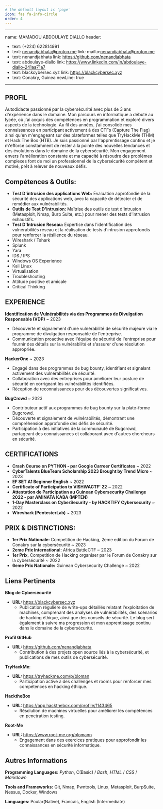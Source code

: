 ```yaml
---
# the default layout is 'page'
icon: fas fa-info-circle
order: 4
---
```

---
name: MAMADOU ABDOULAYE DIALLO
header:
  - text: <span class="iconify" data-icon="tabler:phone"></span> (+224) 622814991
  - text: <span class="iconify" data-icon="tabler:mail"></span> nenandjabhata@proton.me
    link: mailto:nenandjabhata@proton.me
  - text: <span class="iconify" data-icon="tabler:brand-github"></span> nenandjabhata
    link: https://github.com/nenandjabhata
  - text: <span class="iconify" data-icon="tabler:brand-linkedin"></span> abdoulaye-diallo
    link: https://www.linkedin.com/in/abdoulaye-diallo-241aa71a7
  - text: <span class="iconify" data-icon="charm:person"></span> blackcybersec.xyz
    link: https://blackcybersec.xyz
  - text: <span class="iconify" data-icon="ic:outline-location-on"></span> Conakry, Guinea
    newLine: true
---

## PROFIL
Autodidacte passionné par la cybersécurité avec plus de 3 ans d'expérience dans le domaine. Mon parcours en informatique a débuté au lycée, où j'ai acquis des compétences en programmation et exploré divers aspects de la technologie. Au fil des années, j'ai consolidé mes connaissances en participant activement à des CTFs (Capture The Flag) ainsi qu'en m'engageant sur des plateformes telles que TryHackMe (THM) et Hack The Box (HTB).
Je suis passionné par l'apprentissage continu et je m'efforce constamment de rester à la pointe des nouvelles tendances et des évolutions dans le domaine de la cybersécurité. Mon engagement envers l'amélioration constante et ma capacité à résoudre des problèmes complexes font de moi un professionnel de la cybersécurité compétent et motivé, prêt à relever de nouveaux défis.




## Compétences & Outils:


- **Test D'intrusion des applications Web:** Évaluation approfondie de la sécurité des applications web, avec la capacité de détecter et de remédier aux vulnérabilités.
- **Outils de Test D'Intrusion:** Maîtrise des outils de test d'intrusion (Metasploit, Nmap, Burp Suite, etc.) pour mener des tests d'intrusion exhaustifs.
- **Test D'Intrusion Reseau:** Expertise dans l'identification des vulnérabilités réseau et la réalisation de tests d'intrusion approfondis pour renforcer la résilience du réseau.
-  Wireshark / Tshark
-  Splunk
-  Yara
- IDS / IPS
-  Windows OS Experience
-  Kali Linux
-  Virtualisation
-  Troubleshooting
-  Attitude positive et amicale
-  Critical Thinking




## EXPERIENCE

**Identification de Vulnérabilités via des Programmes de Divulgation Responsable (VDP)**
  ~ 2023

- Découverte et signalement d'une vulnérabilité de sécurité majeure via le programme de divulgation responsable de l'entreprise.
- Communication proactive avec l'équipe de sécurité de l'entreprise pour fournir des détails sur la vulnérabilité et s'assurer d'une résolution appropriée.


**HackerOne**
  ~ 2023
  - Engagé dans des programmes de bug bounty, identifiant et signalant activement des vulnérabilités de sécurité.
  - Collaboration avec des entreprises pour améliorer leur posture de sécurité en corrigeant les vulnérabilités identifiées.
 -  Réception de reconnaissances pour des découvertes significatives.
 
**BugCrowd**
  ~ 2023
- Contributeur actif aux programmes de bug bounty sur la plate-forme Bugcrowd.
- Découverte et signalement de vulnérabilités, démontrant une compréhension approfondie des défis de sécurité.
- Participation à des initiatives de la communauté de Bugcrowd, partageant des connaissances et collaborant avec d'autres chercheurs en sécurité.



## CERTIFICATIONS

  - **Crash Course on PYTHON - par Google Carreer Certificates**
    ~ 2022
  - **CyberTalents BlueTeam Scholarship 2023 Brought by Trend Micro**
    ~ 2023
  - **EF SET A1 Beginner English**
    ~ 2022
  - **Certificate of Participation to VISHWACTF' 22**
    ~ 2022
  - **Attestation de Participation au Guinean Cybersecurity Challenge 2022 - par AMINATA KABA (MPTEN)**
  - **1-Day Masterclass on CyberSecurity - by HACKTIFY Cybersecurity**
    ~ 2022
  - **Wireshark (PentesterLab)**
    ~ 2023


## PRIX & DISTINCTIONS:

- **1er Prix Nationale:** Competition de Hacking, 2eme edition du Forum de Conakry sur la cybersécurité
  ~  2023
- **2eme Prix International:** Africa BattleCTF
  ~ 2023
- **1er Prix**, Competition de Hacking organiser par le Forum de Conakry sur la cybersécurité
  ~ 2022
- **6eme Prix Nationale:** Guinean Cybersecurity Challenge 
  ~ 2022

## Liens Pertinents


**Blog de Cybersécurité** <span class="iconify" data-icon="charm:person"></span>
- **URL:** https://blackcybersec.xyz
    - Publication régulière de write-ups détaillés relatant l'exploitation de machines, comprenant des analyses de vulnérabilités, des scénarios de hacking éthique, ainsi que des conseils de sécurité. Le blog sert également à suivre ma progression et mon apprentissage continu dans le domaine de la cybersécurité.

**Profil GitHub** <span class="iconify" data-icon="tabler:brand-github"></span> 
  - **URL:** https://github.com/nenandjabhata
    - Contribution à des projets open source liés à la cybersécurité, et publications de mes outils de cybersécurité.

**TryHackMe:**
- **URL:** https://tryhackme.com/p/bloman
  - Participation active à des challenges et rooms pour renforcer mes compétences en hacking éthique.

**HacktheBox**
- **URL:** https://app.hackthebox.com/profile/1143465
  -  Résolution de machines virtuelles pour améliorer les compétences en penetration testing.

**Root-Me**
- **URL:** https://www.root-me.org/blomann
  - Engagement dans des exercices pratiques pour approfondir les connaissances en sécurité informatique.


## Autres Informations

**Programming Languages:** <span class="iconify" data-icon="vscode-icons:file-type-python"></span> *Python*, <span class="iconify" data-icon="vscode-icons:file-type-c"></span> C(Basic) / <span class="iconify" data-icon="vscode-icons:file-type-shell"></span> *Bash*, <span class="iconify" data-icon="vscode-icons:file-type-html"></span> *HTML* / <span class="iconify" data-icon="vscode-icons:file-type-css"></span> *CSS* / <span class="iconify" data-icon="vscode-icons:file-type-markdown"></span>*Markdown*

**Tools and Frameworks:** Git, Nmap, Pwntools, Linux, Metasploit, BurpSuite, Nessus, Docker, Windows

**Languages:** Poular(Native), Francais, English (Intermediate)
